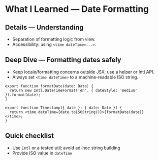 # What I Learned — Date Formatting


## Details — Understanding
- Separation of formatting logic from view.
- Accessibility: using `<time dateTime=...>`.

## Deep Dive — Formatting dates safely
- Keep locale/formatting concerns outside JSX; use a helper or Intl API.
- Always set `<time dateTime>` to a machine-readable ISO string.

```tsx
export function formatDate(date: Date) {
  return new Intl.DateTimeFormat('en', { dateStyle: 'medium' }).format(date);
}

export function Timestamp({ date }: { date: Date }) {
  return <time dateTime={date.toISOString()}>{formatDate(date)}</time>;
}
```

## Quick checklist
- Use `Intl` or a tested util; avoid ad-hoc string building
- Provide ISO value in `dateTime`